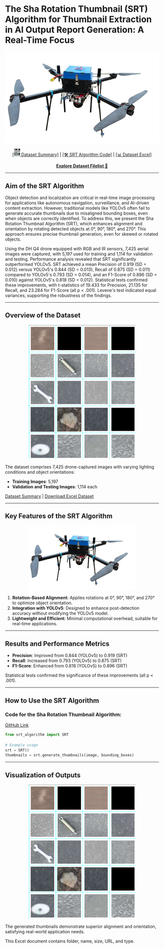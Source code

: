 # The Sha Rotation Thumbnail (SRT) Algorithm for Thumbnail Extraction in AI Output Report Generation: A Real-Time Focus

<p align="center">
<img width="1000px" alt="SRT Workflow" src="https://github.com/educationsha/-large-dataset_Sha-Rotation-Thumbnail/blob/main/dron_bac_removed.png">
</p>
<p align="center"><a href="https://github.com/educationsha/-large-dataset_Sha-Rotation-Thumbnail">[<img src="https://github.com/educationsha/-large-dataset_Sha-Rotation-Thumbnail/blob/main/thumbnails.bmp" width="20px"> Dataset Summary]</a> | <a href="https://github.com/educationsha/-large-dataset_Sha-Rotation-Thumbnail/blob/main/Sha%20Rotation%20Thumbnail%20(SRT)%20algorithm.py">[🛠️ SRT Algorithm Code]</a> | <a href="https://github.com/educationsha/-large-dataset_Sha-Rotation-Thumbnail/blob/main/Dataset_Enhancing%20Drone%20Object%20Detection%20Accuracy%20in%20Surveillance%20Real-Time%20Evaluation%20of%20YOLOv5%20and%20the%20New%20Sha%20Rotation%20Thumbnail%20Algorithm.xlsx">[📊 Dataset Excel]</a></p>
<p align="center">
  <a href="https://github.com/educationsha/-large-dataset_Sha-Rotation-Thumbnail/blob/main/Dataset%20filelist"><b>Explore Dataset Filelist</b> 📂</a>
</p>
<hr>

## Aim of the SRT Algorithm

Object detection and localization are critical in real-time image processing for applications like autonomous navigation, surveillance, and AI-driven content extraction. However, traditional models like YOLOv5 often fail to generate accurate thumbnails due to misaligned bounding boxes, even when objects are correctly identified. To address this, we present the Sha Rotation Thumbnail Algorithm (SRT), which enhances alignment and orientation by rotating detected objects at 0°, 90°, 180°, and 270°. This approach ensures precise thumbnail generation, even for skewed or rotated objects. 

Using the DH Q4 drone equipped with RGB and IR sensors, 7,425 aerial images were captured, with 5,197 used for training and 1,114 for validation and testing. Performance analysis revealed that SRT significantly outperformed YOLOv5. SRT achieved a mean Precision of 0.919 (SD = 0.012) versus YOLOv5's 0.844 (SD = 0.013), Recall of 0.875 (SD = 0.011) compared to YOLOv5's 0.793 (SD = 0.014), and an F1-Score of 0.896 (SD = 0.010) against YOLOv5's 0.818 (SD = 0.012). Statistical tests confirmed these improvements, with t-statistics of 19.433 for Precision, 21.135 for Recall, and 23.284 for F1-Score (all p < .001). Levene's test indicated equal variances, supporting the robustness of the findings.

---

## Overview of the Dataset

<p align="center">
<img src="https://github.com/educationsha/-large-dataset_Sha-Rotation-Thumbnail/blob/main/thumbnails.bmp" alt="Dataset Overview" width="70%">
</p>

The dataset comprises 7,425 drone-captured images with varying lighting conditions and object orientations:

- **Training Images**: 5,197
- **Validation and Testing Images**: 1,114 each

[Dataset Summary](https://github.com/educationsha/-large-dataset_Sha-Rotation-Thumbnail/blob/main/Dataset%20filelist) | [Download Excel Dataset](https://github.com/educationsha/-large-dataset_Sha-Rotation-Thumbnail/blob/main/Dataset_Enhancing%20Drone%20Object%20Detection%20Accuracy%20in%20Surveillance%20Real-Time%20Evaluation%20of%20YOLOv5%20and%20the%20New%20Sha%20Rotation%20Thumbnail%20Algorithm.xlsx)

---

## Key Features of the SRT Algorithm

<p align="center">
<img src="https://github.com/educationsha/-large-dataset_Sha-Rotation-Thumbnail/blob/main/dron_bac_removed.png" alt="SRT Process" width="70%">
</p>

1. **Rotation-Based Alignment**: Applies rotations at 0°, 90°, 180°, and 270° to optimize object orientation.
2. **Integration with YOLOv5**: Designed to enhance post-detection accuracy without modifying the YOLOv5 model.
3. **Lightweight and Efficient**: Minimal computational overhead, suitable for real-time applications.

---

## Results and Performance Metrics

- **Precision**: Improved from 0.844 (YOLOv5) to 0.919 (SRT)
- **Recall**: Increased from 0.793 (YOLOv5) to 0.875 (SRT)
- **F1-Score**: Enhanced from 0.818 (YOLOv5) to 0.896 (SRT)

Statistical tests confirmed the significance of these improvements (all p < .001). 

---

## How to Use the SRT Algorithm

### Code for the Sha Rotation Thumbnail Algorithm:
[GitHub Link](https://github.com/educationsha/-large-dataset_Sha-Rotation-Thumbnail/blob/main/Sha%20Rotation%20Thumbnail%20(SRT)%20algorithm.py)

```python
from srt_algorithm import SRT

# Example usage
srt = SRT()
thumbnails = srt.generate_thumbnails(image, bounding_boxes)
```

---

## Visualization of Outputs

<p align="center">
<img src="https://github.com/educationsha/-large-dataset_Sha-Rotation-Thumbnail/blob/main/thumbnails.bmp" alt="Output Example" width="70%">
</p>

The generated thumbnails demonstrate superior alignment and orientation, satisfying real-world application needs.

This Excel document contains folder,	name,	size,	URL, and 	type.

